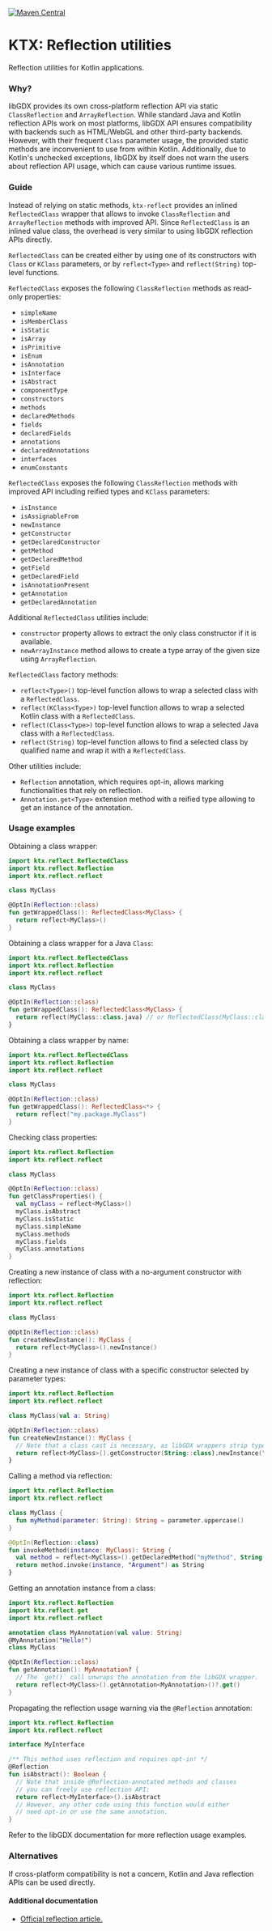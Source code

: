 ﻿[![Maven Central](https://img.shields.io/maven-central/v/io.github.libktx/ktx-reflect.svg)](https://search.maven.org/artifact/io.github.libktx/ktx-reflect)

# KTX: Reflection utilities

Reflection utilities for Kotlin applications.

### Why?

libGDX provides its own cross-platform reflection API via static `ClassReflection` and `ArrayReflection`.
While standard Java and Kotlin reflection APIs work on most platforms, libGDX API ensures compatibility
with backends such as HTML/WebGL and other third-party backends. However, with their frequent `Class`
parameter usage, the provided static methods are inconvenient to use from within Kotlin. Additionally, due to
Kotlin's unchecked exceptions, libGDX by itself does not warn the users about reflection API usage, which can
cause various runtime issues.

### Guide

Instead of relying on static methods, `ktx-reflect` provides an inlined `ReflectedClass` wrapper that
allows to invoke `ClassReflection` and `ArrayReflection` methods with improved API. Since `ReflectedClass`
is an inlined value class, the overhead is very similar to using libGDX reflection APIs directly.

`ReflectedClass` can be created either by using one of its constructors with `Class` or `KClass` parameters,
or by `reflect<Type>` and `reflect(String)` top-level functions. 

`ReflectedClass` exposes the following `ClassReflection` methods as read-only properties:
- `simpleName`
- `isMemberClass`
- `isStatic`
- `isArray`
- `isPrimitive`
- `isEnum`
- `isAnnotation`
- `isInterface`
- `isAbstract`
- `componentType`
- `constructors`
- `methods`
- `declaredMethods`
- `fields`
- `declaredFields`
- `annotations`
- `declaredAnnotations`
- `interfaces`
- `enumConstants`

`ReflectedClass` exposes the following `ClassReflection` methods with improved API including reified types and
`KClass` parameters:
- `isInstance`
- `isAssignableFrom`
- `newInstance`
- `getConstructor`
- `getDeclaredConstructor`
- `getMethod`
- `getDeclaredMethod`
- `getField`
- `getDeclaredField`
- `isAnnotationPresent`
- `getAnnotation`
- `getDeclaredAnnotation`

Additional `ReflectedClass` utilities include:
- `constructor` property allows to extract the only class constructor if it is available.
- `newArrayInstance` method allows to create a type array of the given size using `ArrayReflection`.

`ReflectedClass` factory methods:
- `reflect<Type>()` top-level function allows to wrap a selected class with a `ReflectedClass`.
- `reflect(KClass<Type>)` top-level function allows to wrap a selected Kotlin class with a `ReflectedClass`.
- `reflect(Class<Type>)` top-level function allows to wrap a selected Java class with a `ReflectedClass`.
- `reflect(String)` top-level function allows to find a selected class by qualified name and wrap it with
a `ReflectedClass`.

Other utilities include:
- `Reflection` annotation, which requires opt-in, allows marking functionalities that rely on reflection.
- `Annotation.get<Type>` extension method with a reified type allowing to get an instance of the annotation.

### Usage examples

Obtaining a class wrapper:

```kotlin
import ktx.reflect.ReflectedClass
import ktx.reflect.Reflection
import ktx.reflect.reflect

class MyClass

@OptIn(Reflection::class)
fun getWrappedClass(): ReflectedClass<MyClass> {
  return reflect<MyClass>()
}
```

Obtaining a class wrapper for a Java `Class`:

```kotlin
import ktx.reflect.ReflectedClass
import ktx.reflect.Reflection
import ktx.reflect.reflect

class MyClass

@OptIn(Reflection::class)
fun getWrappedClass(): ReflectedClass<MyClass> {
  return reflect(MyClass::class.java) // or ReflectedClass(MyClass::class.java)
}
```

Obtaining a class wrapper by name:

```kotlin
import ktx.reflect.ReflectedClass
import ktx.reflect.Reflection
import ktx.reflect.reflect

class MyClass

@OptIn(Reflection::class)
fun getWrappedClass(): ReflectedClass<*> {
  return reflect("my.package.MyClass")
}
```

Checking class properties:

```kotlin
import ktx.reflect.Reflection
import ktx.reflect.reflect

class MyClass

@OptIn(Reflection::class)
fun getClassProperties() {
  val myClass = reflect<MyClass>()
  myClass.isAbstract
  myClass.isStatic
  myClass.simpleName
  myClass.methods
  myClass.fields
  myClass.annotations
}
```

Creating a new instance of class with a no-argument constructor with reflection:

```kotlin
import ktx.reflect.Reflection
import ktx.reflect.reflect

class MyClass

@OptIn(Reflection::class)
fun createNewInstance(): MyClass {
  return reflect<MyClass>().newInstance()
}
```

Creating a new instance of class with a specific constructor selected by parameter types:

```kotlin
import ktx.reflect.Reflection
import ktx.reflect.reflect

class MyClass(val a: String)

@OptIn(Reflection::class)
fun createNewInstance(): MyClass {
  // Note that a class cast is necessary, as libGDX wrappers strip types:
  return reflect<MyClass>().getConstructor(String::class).newInstance("a") as MyClass
}
```

Calling a method via reflection:

```kotlin
import ktx.reflect.Reflection
import ktx.reflect.reflect

class MyClass {
  fun myMethod(parameter: String): String = parameter.uppercase()
}

@OptIn(Reflection::class)
fun invokeMethod(instance: MyClass): String {
  val method = reflect<MyClass>().getDeclaredMethod("myMethod", String::class)
  return method.invoke(instance, "Argument") as String
}
```

Getting an annotation instance from a class:

```kotlin
import ktx.reflect.Reflection
import ktx.reflect.get
import ktx.reflect.reflect

annotation class MyAnnotation(val value: String)
@MyAnnotation("Hello!")
class MyClass

@OptIn(Reflection::class)
fun getAnnotation(): MyAnnotation? {
  // The `get()` call unwraps the annotation from the libGDX wrapper.
  return reflect<MyClass>().getAnnotation<MyAnnotation>()?.get()
}
```

Propagating the reflection usage warning via the `@Reflection` annotation:

```kotlin
import ktx.reflect.Reflection
import ktx.reflect.reflect

interface MyInterface

/** This method uses reflection and requires opt-in! */
@Reflection
fun isAbstract(): Boolean {
  // Note that inside @Reflection-annotated methods and classes
  // you can freely use reflection API:
  return reflect<MyInterface>().isAbstract
  // However, any other code using this function would either
  // need opt-in or use the same annotation.
}
```

Refer to the libGDX documentation for more reflection usage examples.

### Alternatives

If cross-platform compatibility is not a concern, Kotlin and Java reflection APIs can be used directly.

#### Additional documentation

- [Official reflection article.](https://libgdx.com/wiki/utils/reflection)





